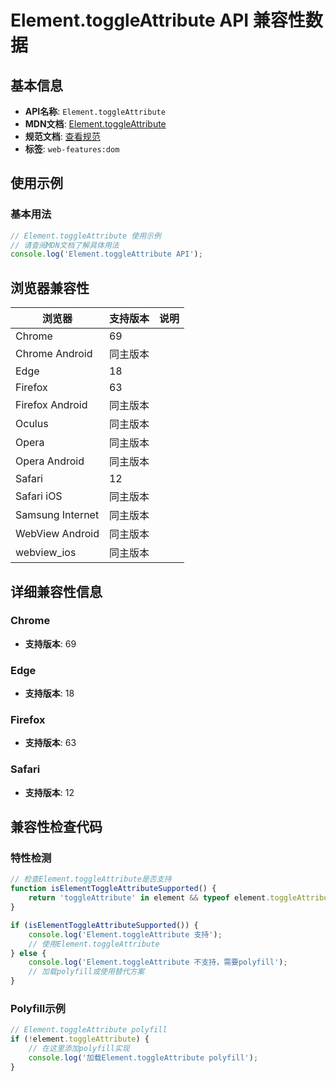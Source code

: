 # Element.toggleAttribute API 兼容性数据

## 基本信息

- **API名称**: `Element.toggleAttribute`
- **MDN文档**: [Element.toggleAttribute](https://developer.mozilla.org/docs/Web/API/Element/toggleAttribute)
- **规范文档**: [查看规范](https://dom.spec.whatwg.org/#ref-for-dom-element-toggleattribute①)
- **标签**: `web-features:dom`

## 使用示例

### 基本用法

```javascript
// Element.toggleAttribute 使用示例
// 请查阅MDN文档了解具体用法
console.log('Element.toggleAttribute API');
```

## 浏览器兼容性

| 浏览器 | 支持版本 | 说明 |
|--------|----------|------|
| Chrome | 69 |  |
| Chrome Android | 同主版本 |  |
| Edge | 18 |  |
| Firefox | 63 |  |
| Firefox Android | 同主版本 |  |
| Oculus | 同主版本 |  |
| Opera | 同主版本 |  |
| Opera Android | 同主版本 |  |
| Safari | 12 |  |
| Safari iOS | 同主版本 |  |
| Samsung Internet | 同主版本 |  |
| WebView Android | 同主版本 |  |
| webview_ios | 同主版本 |  |

## 详细兼容性信息

### Chrome

- **支持版本**: 69

### Edge

- **支持版本**: 18

### Firefox

- **支持版本**: 63

### Safari

- **支持版本**: 12

## 兼容性检查代码

### 特性检测

```javascript
// 检查Element.toggleAttribute是否支持
function isElementToggleAttributeSupported() {
    return 'toggleAttribute' in element && typeof element.toggleAttribute === 'function';
}

if (isElementToggleAttributeSupported()) {
    console.log('Element.toggleAttribute 支持');
    // 使用Element.toggleAttribute
} else {
    console.log('Element.toggleAttribute 不支持，需要polyfill');
    // 加载polyfill或使用替代方案
}
```

### Polyfill示例

```javascript
// Element.toggleAttribute polyfill
if (!element.toggleAttribute) {
    // 在这里添加polyfill实现
    console.log('加载Element.toggleAttribute polyfill');
}
```

